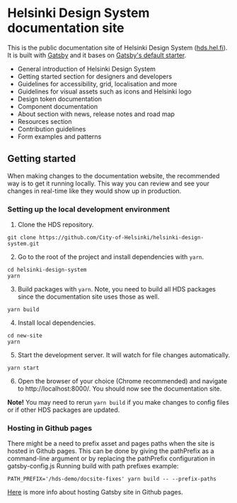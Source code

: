 # Helsinki Design System documentation site

This is the public documentation site of Helsinki Design System ([hds.hel.fi](https://hds.hel.fi/)). It is built with [Gatsby](https://www.gatsbyjs.com/) and it bases on [Gatsby's default starter](https://github.com/gatsbyjs/gatsby-starter-default).
- General introduction of Helsinki Design System
- Getting started section for designers and developers
- Guidelines for accessibility, grid, localisation and more
- Guidelines for visual assets such as icons and Helsinki logo
- Design token documentation
- Component documentation
- About section with news, release notes and road map
- Resources section
- Contribution guidelines
- Form examples and patterns

## Getting started

When making changes to the documentation website, the recommended way is to get it running locally. This way you can review and see your changes in real-time like they would show up in production.

### Setting up the local development environment

1. Clone the HDS repository.
```
git clone https://github.com/City-of-Helsinki/helsinki-design-system.git
```

2. Go to the root of the project and install dependencies with `yarn`.
```
cd helsinki-design-system
yarn
```

3. Build packages with `yarn`. Note, you need to build all HDS packages since the documentation site uses those as well.
```
yarn build
```

4. Install local dependencies.
```
cd new-site
yarn
```

5. Start the development server. It will watch for file changes automatically.
```
yarn start
```

6. Open the browser of your choice (Chrome recommended) and navigate to http://localhost:8000/. You should now see the documentation site.

**Note!** You may need to rerun `yarn build` if you make changes to config files or if other HDS packages are updated.

### Hosting in Github pages

There might be a need to prefix asset and pages paths when the site is hosted in Github pages. This can be done by giving the pathPrefix as a command-line argument or by replacing the pathPrefix configuration in gatsby-config.js
Running build with path prefixes example:
```
PATH_PREFIX='/hds-demo/docsite-fixes' yarn build -- --prefix-paths
```
[Here](https://www.gatsbyjs.com/docs/how-to/previews-deploys-hosting/how-gatsby-works-with-github-pages/) is more info about hosting Gatsby site in Github pages.
